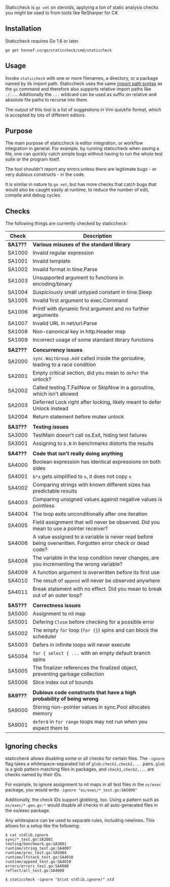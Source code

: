 Staticcheck is `go vet` on steroids, applying a ton of static analysis
checks you might be used to from tools like ReSharper for C#.


## Installation

Staticcheck requires Go 1.6 or later.

    go get honnef.co/go/staticcheck/cmd/staticcheck

## Usage

Invoke `staticcheck` with one or more filenames, a directory, or a package named
by its import path. Staticcheck uses the same
[import path syntax](https://golang.org/cmd/go/#hdr-Import_path_syntax) as
the `go` command and therefore
also supports relative import paths like `./...`. Additionally the `...`
wildcard can be used as suffix on relative and absolute file paths to recurse
into them.

The output of this tool is a list of suggestions in Vim quickfix format,
which is accepted by lots of different editors.

## Purpose

The main purpose of staticcheck is editor integration, or workflow
integration in general. For example, by running staticcheck when
saving a file, one can quickly catch simple bugs without having to run
the whole test suite or the program itself.

The tool shouldn't report any errors unless there are legitimate
bugs - or very dubious constructs - in the code.

It is similar in nature to `go vet`, but has more checks that catch
bugs that would also be caught easily at runtime, to reduce the number
of edit, compile and debug cycles.

## Checks

The following things are currently checked by staticcheck:

| Check      | Description                                                                                                |
|------------|------------------------------------------------------------------------------------------------------------|
| **SA1???** | **Various misuses of the standard library**                                                                |
| SA1000     | Invalid regular expression                                                                                 |
| SA1001     | Invalid template                                                                                           |
| SA1002     | Invalid format in time.Parse                                                                               |
| SA1003     | Unsupported argument to functions in encoding/binary                                                       |
| SA1004     | Suspiciously small untyped constant in time.Sleep                                                          |
| SA1005     | Invalid first argument to exec.Command                                                                     |
| SA1006     | Printf with dynamic first argument and no further arguments                                                |
| SA1007     | Invalid URL in net/url.Parse                                                                               |
| SA1008     | Non-canonical key in http.Header map                                                                       |
| SA1009     | Incorrect usage of some standard library functions                                                         |
|            |                                                                                                            |
| **SA2???** | **Concurrency issues**                                                                                     |
| SA2000     | `sync.WaitGroup.Add` called inside the goroutine, leading to a race condition                              |
| SA2001     | Empty critical section, did you mean to `defer` the unlock?                                                |
| SA2002     | Called testing.T.FailNow or SkipNow in a goroutine, which isn't allowed                                    |
| SA2003     | Deferred Lock right after locking, likely meant to defer Unlock instead                                    |
| SA2004     | Return statement before mutex unlock                                                                       |
|            |                                                                                                            |
| **SA3???** | **Testing issues**                                                                                         |
| SA3000     | TestMain doesn't call os.Exit, hiding test failures                                                        |
| SA3001     | Assigning to `b.N` in benchmarks distorts the results                                                      |
|            |                                                                                                            |
| **SA4???** | **Code that isn't really doing anything**                                                                  |
| SA4000     | Boolean expression has identical expressions on both sides                                                 |
| SA4001     | `&*x` gets simplified to `x`, it does not copy `x`                                                         |
| SA4002     | Comparing strings with known different sizes has predictable results                                       |
| SA4003     | Comparing unsigned values against negative values is pointless                                             |
| SA4004     | The loop exits unconditionally after one iteration                                                         |
| SA4005     | Field assignment that will never be observed. Did you mean to use a pointer receiver?                      |
| SA4006     | A value assigned to a variable is never read before being overwritten. Forgotten error check or dead code? |
| SA4008     | The variable in the loop condition never changes, are you incrementing the wrong variable?                 |
| SA4009     | A function argument is overwritten before its first use                                                    |
| SA4010     | The result of `append` will never be observed anywhere                                                     |
| SA4011     | Break statement with no effect. Did you mean to break out of an outer loop?                                |
|            |                                                                                                            |
| **SA5???** | **Correctness issues**                                                                                     |
| SA5000     | Assignment to nil map                                                                                      |
| SA5001     | Defering `Close` before checking for a possible error                                                      |
| SA5002     | The empty `for` loop (`for {}`) spins and can block the scheduler                                          |
| SA5003     | Defers in infinite loops will never execute                                                                |
| SA5004     | `for { select { ...` with an empty default branch spins                                                    |
| SA5005     | The finalizer references the finalized object, preventing garbage collection                               |
| SA5006     | Slice index out of bounds                                                                                  |
|            |                                                                                                            |
| **SA9???** | **Dubious code constructs that have a high probability of being wrong**                                    |
| SA9000     | Storing non-pointer values in sync.Pool allocates memory                                                   |
| SA9001     | `defer`s in `for range` loops may not run when you expect them to                                          |

## Ignoring checks

staticcheck allows disabling some or all checks for certain files. The
`-ignore` flag takes a whitespace-separated list of
`glob:check1,check2,...` pairs. `glob` is a glob pattern matching
files in packages, and `check1,check2,...` are checks named by their
IDs.

For example, to ignore assignment to nil maps in all test files in the
`os/exec` package, you would write `-ignore
"os/exec/*_test.go:SA5000"`

Additionally, the check IDs support globbing, too. Using a pattern
such as `os/exec/*.gen.go:*` would disable all checks in all
auto-generated files in the os/exec package.

Any whitespace can be used to separate rules, including newlines. This
allows for a setup like the following:

```
$ cat stdlib.ignore
sync/*_test.go:SA2001
testing/benchmark.go:SA3001
runtime/string_test.go:SA4007
runtime/proc_test.go:SA5004
runtime/lfstack_test.go:SA4010
runtime/append_test.go:SA4010
errors/errors_test.go:SA4000
reflect/all_test.go:SA4000

$ staticcheck -ignore "$(cat stdlib.ignore)" std
```
